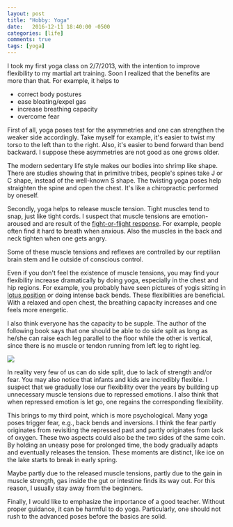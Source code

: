```yaml
---
layout: post
title: "Hobby: Yoga"
date:   2016-12-11 18:40:00 -0500
categories: [life]
comments: true
tags: [yoga]
---
```


I took my first yoga class on 2/7/2013,
with the intention to improve flexibility to my martial art training.
Soon I realized that the benefits are more than that.
For example, it helps to

* correct body postures
* ease bloating/expel gas
* increase breathing capacity
* overcome fear

First of all, yoga poses test for the asymmetries and one can strengthen the weaker side accordingly.
Take myself for example, it's easier to twist my torso to the left than to the right.
Also, it's easier to bend forward than bend backward.
I suppose these asymmetries are not good as one grows older.

The modern sedentary life style makes our bodies into shrimp like shape.
There are studies showing that in primitive tribes, people's spines take J or C shape,
instead of the well-known S shape.
The twisting yoga poses help straighten the spine and open the chest.
It's like a chiropractic performed by oneself.

Secondly, yoga helps to release muscle tension.
Tight muscles tend to snap, just like tight cords.
I suspect that muscle tensions are emotion-aroused and are result of the
[fight-or-flight response](https://en.wikipedia.org/wiki/Fight-or-flight_response).
For example, people often find it hard to breath when anxious.
Also the muscles in the back and neck tighten when one gets angry.

Some of these muscle tensions and reflexes are controlled by our reptilian brain
stem and lie outside of conscious control.

Even if you don't feel the existence of muscle tensions,
you may find your flexibility increase dramatically by doing yoga,
especially in the chest and hip regions.
For example, you probably have seen pictures of yogis sitting in [lotus position](https://en.wikipedia.org/wiki/Lotus_position)
or doing intense back bends.
These flexibilities are beneficial.
With a relaxed and open chest, the breathing capacity increases and one feels more energetic.

I also think everyone has the capacity to be supple.
The author of the following book says that one should be able to do side split as long as he/she can raise each leg parallel to the floor while the other is vertical,
since there is no muscle or tendon running from left leg to right leg.

<a target="_blank"  href="https://www.amazon.com/gp/product/0940149451/ref=as_li_tl?ie=UTF8&camp=1789&creative=9325&creativeASIN=0940149451&linkCode=as2&tag=nosarthur2016-20&linkId=46f952bbe720e17d54ffe57216957d2a"><img border="0" src="//ws-na.amazon-adsystem.com/widgets/q?_encoding=UTF8&MarketPlace=US&ASIN=0940149451&ServiceVersion=20070822&ID=AsinImage&WS=1&Format=_SL250_&tag=nosarthur2016-20" ></a><img src="//ir-na.amazon-adsystem.com/e/ir?t=nosarthur2016-20&l=am2&o=1&a=0940149451" width="1" height="1" border="0" alt="" style="border:none !important; margin:0px !important;" />

In reality very few of us can do side split, due to lack of strength and/or fear.
You may also notice that infants and kids are incredibly flexible.
I suspect that we gradually lose our flexibility over the years by building up unnecessary muscle tensions due to repressed emotions.
I also think that when repressed emotion is let go, one regains the corresponding flexibility.

This brings to my third point, which is more psychological.
Many yoga poses trigger fear, e.g., back bends and inversions.
I think the fear partly originates from revisiting the repressed past and partly originates from lack of oxygen.
These two aspects could also be the two sides of the same coin.
By holding an uneasy pose for prolonged time, the body gradually adapts and eventually releases the tension.
These moments are distinct, like ice on the lake starts to break in early spring.

Maybe partly due to the released muscle tensions, partly due to the gain in
muscle strength, gas inside the gut or intestine finds its way out.
For this reason, I usually stay away from the beginners.

Finally, I would like to emphasize the importance of a good teacher.
Without proper guidance, it can be harmful to do yoga.
Particularly, one should not rush to the advanced poses before the basics are solid.
